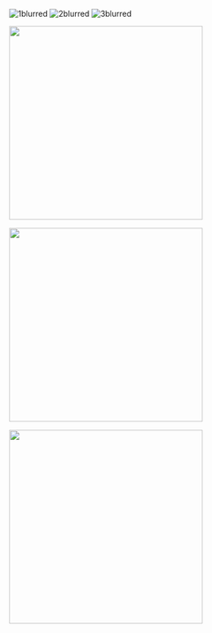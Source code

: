 ![1blurred](https://github.com/user-attachments/assets/17d99ee5-e098-4273-85a0-b061305d04c6)
![2blurred](https://github.com/user-attachments/assets/d383f3a6-82a4-40c7-9a50-d6ef88736823)
![3blurred](https://github.com/user-attachments/assets/2c119f2d-dfb5-48fc-be41-4bec3e4ede7f)

<div style="display: flex; flex-wrap: wrap; gap:15px;">
    <img src="https://github.com/user-attachments/assets/17d99ee5-e098-4273-85a0-b061305d04c6" style="width: 350px; object-fit: cover;">
    <img src="https://github.com/user-attachments/assets/d383f3a6-82a4-40c7-9a50-d6ef88736823" style="width: 350px; object-fit: cover;">
    <img src="https://github.com/user-attachments/assets/2c119f2d-dfb5-48fc-be41-4bec3e4ede7f" style="width: 350px; object-fit: cover;">
</div>
